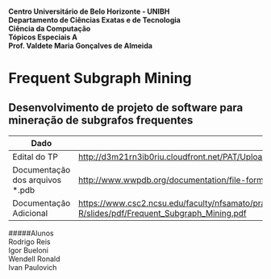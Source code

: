 #### Centro Universitário de Belo Horizonte - UNIBH<br>Departamento de Ciências Exatas e de Tecnologia<br>Ciência da Computação<br>Tópicos Especiais A<br>Prof. Valdete Maria Gonçalves de Almeida

# Frequent Subgraph Mining

## Desenvolvimento de projeto de software para mineração de subgrafos frequentes

Dado  | Link
------------ | -------------
Edital do TP | http://d3m21rn3ib0riu.cloudfront.net/PAT/Upload/1911877/FaseIIImodelagem_20170405200950.pdf
Documentação dos arquivos *.pdb | http://www.wwpdb.org/documentation/file-format-content/format33/sect9.html#ATOM
Documentação Adicional |  https://www.csc2.ncsu.edu/faculty/nfsamato/practical-graph-mining-with-R/slides/pdf/Frequent_Subgraph_Mining.pdf

#####Alunos<br>Rodrigo Reis<br>Igor Bueloni<br>Wendell Ronald<br>Ivan Paulovich
